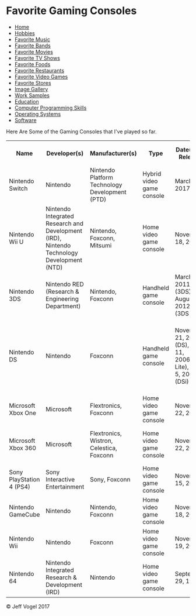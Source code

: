 <head>
		<link href="styles/Website About Me - main.css" rel = "stylesheet" />
		<meta charset="UTF-8">
	</head>
	<body onload="FavoriteGamingConsolesProcess()">
		<div class = "header">
			<h1>Favorite Gaming Consoles</h1>
		</div>
		<div class = "nav">
			<ul>
				<li><a href="Website About Me - Main.md">Home</a></li>
				<li><a href="Website About Me - Hobbies.md">Hobbies</a></li>
				<li><a href="Website About Me - Favorite Music.md">Favorite Music</a></li>
				<li><a href="Website About Me - Favorite Bands.md">Favorite Bands</a></li>
				<li><a href="Website About Me - Favorite Movies.md">Favorite Movies</a></li>
				<li><a href="Website About Me - Favorite TV Shows.md">Favorite TV Shows</a></li>
				<li><a href="Website About Me - Favorite Foods.md">Favorite Foods</a></li>
				<li><a href="Website About Me - Favorite Restaurants.md">Favorite Restaurants</a></li>
				<li><a href="Website About Me - Favorite Video Games.md">Favorite Video Games</a></li>
				<li><a href="Website About Me - Favorite Stores.md">Favorite Stores</a></li>
				<li><a href="Website About Me - Image Gallery.md">Image Gallery</a></li>
				<li><a href="Website About Me - Work Samples.md">Work Samples</a></li>
				<li><a href="Website About Me - Education.md">Education</a></li>
				<li><a href="Website About Me - Computer Programming Skills.md">Computer Programming Skills</a></li>
				<li><a href="Website About Me - Operating Systems.md">Operating Systems</a></li>
				<li><a href="Website About Me - Software.md">Software</a></li>
			</ul>
		</div>
		<div class = "content">
			<p>Here Are Some of the Gaming Consoles that I've played so far.</p>
			<div id = "myFavoriteGamingConsolesDivElement">
				<table>
					<tr>
						<th>Name</th>
						<th>Developer(s)</th>
						<th>Manufacturer(s)</th>
						<th>Type</th>
						<th>Date(s) of Release</th>
						<th>Best Selling Game(s)</th>
						<th>Units Sold</th>
						<th>Introductory Price(s)</th>
						<th>Predecessor</th>
						<th>Successor</th>
					</tr>
					<tr>
						<td>Nintendo Switch</td>
						<td>Nintendo</td>
						<td>Nintendo Platform Technology Development (PTD)</td>
						<td>Hybrid video game console</td>
						<td>March 3, 2017</td>
						<td>The Legend of Zelda: Breath of the Wild</td>
						<td>7.63 Million</td>
						<td>$299.99</td>
						<td>Wii U</td>
						<td>None</td>
					</tr>
					<tr>
						<td>Nintendo Wii U</td>
						<td>Nintendo Integrated Research and Development (IRD), Nintendo Technology Development (NTD)</td>
						<td>Nintendo, Foxconn, Mitsumi</td>
						<td>Home video game console</td>
						<td>November 18, 2012</td>
						<td>Mario Kart 8</td>
						<td>13.56 Million</td>
						<td>$299(Basic), $349(Deluxe and Premium)</td>
						<td>Wii</td>
						<td>Nintendo Switch</td>
					</tr>
					<tr>
						<td>Nintendo 3DS</td>
						<td>Nintendo RED (Research & Engineering Department)</td>
						<td>Nintendo, Foxconn</td>
						<td>Handheld game console</td>
						<td>March 27, 2011 (3DS), August 19, 2012 (3DS XL)</td>
						<td>Pokemon X and Y</td>
						<td>67 Million</td>
						<td>$249 (3DS), $199 (3DS XL)</td>
						<td>Nintendo DS</td>
						<td>None</td>
					</tr>
					<tr>
						<td>Nintendo DS</td>
						<td>Nintendo</td>
						<td>Foxconn</td>
						<td>Handheld game console</td>
						<td>November 21, 2004 (DS), June 11, 2006(DS Lite), April 5, 2009 (DSi)</td>
						<td>New Super Mario Bros.</td>
						<td>154.02 Million (DS), 93.86 Million (DS Lite), 27.11 Million (DSi)</td>
						<td>$149.99 (DS), $129.99 (DS Lite), $170 (DSi)</td>
						<td>Game Boy Advance</td>
						<td>Nintendo 3DS</td>
					</tr>
					<tr>
						<td>Microsoft Xbox One</td>
						<td>Microsoft</td>
						<td>Flextronics, Foxconn</td>
						<td>Home video game console</td>
						<td>November 22, 2013</td>
						<td>Halo 5 Guardians</td>
						<td>19 Million</td>
						<td>$499</td>
						<td>Xbox 360</td>
						<td>None</td>
					</tr>
					<tr>
						<td>Microsoft Xbox 360</td>
						<td>Microsoft</td>
						<td>Flextronics, Wistron, Celestica, Foxconn</td>
						<td>Home video game console</td>
						<td>November 22, 2005</td>
						<td>Kinect Adventures!</td>
						<td>84 Million</td>
						<td>$299.99 (System), $299.99 (Core System)</td>
						<td>Xbox</td>
						<td>Xbox One</td>
					</tr>
					<tr>
						<td>Sony PlayStation 4 (PS4)</td>
						<td>Sony Interactive Entertainment</td>
						<td>Sony, Foxconn</td>
						<td>Home video game console</td>
						<td>November 15, 2013</td>
						<td>Uncharted 4: A Theif's End</td>
						<td>60.4 Million</td>
						<td>399.99</td>
						<td>PlayStation 3</td>
						<td>None</td>
					</tr>
					<tr>
						<td>Nintendo GameCube</td>
						<td>Nintendo</td>
						<td>Nintendo, Foxconn</td>
						<td>Home video game console</td>
						<td>November 18, 2001</td>
						<td>Super Smash Bros. Melee</td>
						<td>21.74 Million</td>
						<td>$199</td>
						<td>Nintendo 64</td>
						<td>Wii</td>
					</tr>
					<tr>
						<td>Nintendo Wii</td>
						<td>Nintendo</td>
						<td>Foxconn</td>
						<td>Home video game console</td>
						<td>November 19, 2006</td>
						<td>Wii Sports, Mario Kart Wii</td>
						<td>101.63 Million</td>
						<td>$249</td>
						<td>GameCube</td>
						<td>Wii U</td>
					</tr>
					<tr>
						<td>Nintendo 64</td>
						<td>Nintendo Integrated Research & Development (IRD)</td>
						<td>Nintendo</td>
						<td>Home video game console</td>
						<td>September 29, 1996</td>
						<td>Super Mario 64</td>
						<td>32.93 Million</td>
						<td>$199</td>
						<td>Super Nintendo Entertainment System (NES)</td>
						<td>GameCube</td>
					</tr>
				</table>
			</div>
		</div>
		<div class = "footer">
			<p>&copy; Jeff Vogel 2017</p>
		</div>
	</body>
